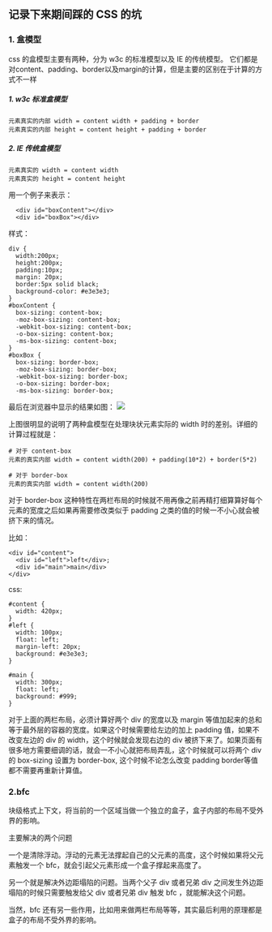 ## 记录下来期间踩的 CSS 的坑

### 1. 盒模型
css 的盒模型主要有两种，分为 w3c 的标准模型以及 IE 的传统模型。 它们都是对content、padding、border以及margin的计算，但是主要的区别在于计算的方式不一样

##### 1. w3c 标准盒模型
```
元素真实的内部 width = content width + padding + border
元素真实的内部 height = content height + padding + border
```

##### 2. IE 传统盒模型
```
元素真实的 width = content width
元素真实的 height = content height
```
用一个例子来表示：

```
  <div id="boxContent"></div>
  <div id="boxBox"></div>
```
样式：

```
div {
  width:200px;
  height:200px;
  padding:10px;
  margin: 20px;
  border:5px solid black;
  background-color: #e3e3e3;
}
#boxContent {
  box-sizing: content-box;
  -moz-box-sizing: content-box; 
  -webkit-box-sizing: content-box; 
  -o-box-sizing: content-box;
  -ms-box-sizing: content-box;
}
#boxBox {
  box-sizing: border-box;
  -moz-box-sizing: border-box; 
  -webkit-box-sizing: border-box; 
  -o-box-sizing: border-box; 
  -ms-box-sizing: border-box; 
```
最后在浏览器中显示的结果如图：
![](http://ojzeprg7w.bkt.clouddn.com/css2.jpg)

上图很明显的说明了两种盒模型在处理块状元素实际的 width 时的差别。详细的计算过程就是：
```
# 对于 content-box
元素的真实内部 width = content width(200) + padding(10*2) + border(5*2)

# 对于 border-box
元素的真实内部 width = content width(200)
```

对于 border-box 这种特性在两栏布局的时候就不用再像之前再精打细算算好每个元素的宽度之后如果再需要修改类似于 padding 之类的值的时候一不小心就会被挤下来的情况。

比如：
```
<div id="content">
  <div id="left">left</div>;
  <div id="main">main</div>
</div>
```
css:
```
#content {
  width: 420px;
}
#left {
  width: 100px;
  float: left;
  margin-left: 20px;
  background: #e3e3e3;
}

#main {
  width: 300px;
  float: left;
  background: #999;
}
```
对于上面的两栏布局，必须计算好两个 div 的宽度以及 margin 等值加起来的总和等于最外层的容器的宽度。如果这个时候需要给左边的加上 padding 值，如果不改变左边的 div 的 width，这个时候就会发现右边的 div 被挤下来了。如果页面有很多地方需要细调的话，就会一不小心就把布局弄乱，这个时候就可以将两个 div 的 box-sizing 设置为 border-box, 这个时候不论怎么改变 padding border等值都不需要再重新计算值。


### 2.bfc

块级格式上下文，将当前的一个区域当做一个独立的盒子，盒子内部的布局不受外界的影响。

主要解决的两个问题

一个是清除浮动。浮动的元素无法撑起自己的父元素的高度，这个时候如果将父元素触发一个 bfc，就会引起父元素形成一个盒子撑起来高度了。

另一个就是解决外边距塌陷的问题。当两个父子 div 或者兄弟 div 之间发生外边距塌陷的时候只需要触发给父 div 或者兄弟 div 触发 bfc ，就能解决这个问题。

当然，bfc 还有另一些作用，比如用来做两栏布局等等，其实最后利用的原理都是盒子的布局不受外界的影响。